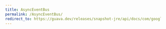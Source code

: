 ```yaml
---
title: AsyncEventBus
permalink: /AsyncEventBus/
redirect_to: https://guava.dev/releases/snapshot-jre/api/docs/com/google/common/eventbus/AsyncEventBus.html
---
```

